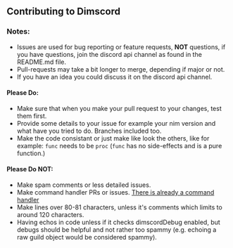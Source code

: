## Contributing to Dimscord

### Notes:
* Issues are used for bug reporting or feature requests, **NOT** questions, if you have questions,
  join the discord api channel as found in the README.md file.
* Pull-requests may take a bit longer to merge, depending if major or not.
* If you have an idea you could discuss it on the discord api channel.

#### Please Do:
* Make sure that when you make your pull request to your changes, test them first.
* Provide some details to your issue for example your nim version and what have you tried to do. Branches included too.
* Make the code consistant or just make like look the others, like for example: `func` needs to be `proc` (`func` has no side-effects and is a pure function.)

#### Please Do NOT:
* Make spam comments or less detailed issues.
* Make command handler PRs or issues. [There is already a command handler](https://github.com/ire4ever1190/dimscmd)
* Make lines over 80-81 characters, unless it's comments which limits to around 120 characters.
* Having echos in code unless if it checks dimscordDebug enabled, but debugs should be helpful and not rather too spammy (e.g. echoing a raw guild object would be considered spammy).
